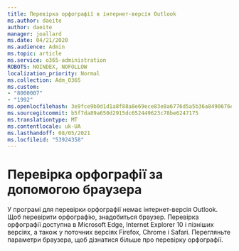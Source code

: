 ```yaml
---
title: Перевірка орфографії в інтернет-версія Outlook
ms.author: daeite
author: daeite
manager: joallard
ms.date: 04/21/2020
ms.audience: Admin
ms.topic: article
ms.service: o365-administration
ROBOTS: NOINDEX, NOFOLLOW
localization_priority: Normal
ms.collection: Adm_O365
ms.custom:
- "8000007"
- "1992"
ms.openlocfilehash: 3e9fce9b0d1d1a8f88a8e69ece83e8a6776d5a5b36a8490676e274b23741052f
ms.sourcegitcommit: b5f7da89a650d2915dc652449623c78be6247175
ms.translationtype: MT
ms.contentlocale: uk-UA
ms.lasthandoff: 08/05/2021
ms.locfileid: "53924358"
---
```

# <a name="use-your-browser-to-check-spelling"></a>Перевірка орфографії за допомогою браузера

У програмі для перевірки орфографії немає інтернет-версія Outlook. Щоб перевірити орфографію, знадобиться браузер. Перевірка орфографії доступна в Microsoft Edge, Internet Explorer 10 і пізніших версіях, а також у поточних версіях Firefox, Chrome і Safari. Перегляньте параметри браузера, щоб дізнатися більше про перевірку орфографії.